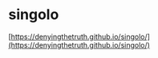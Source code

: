 # singolo

[https://denyingthetruth.github.io/singolo/](https://denyingthetruth.github.io/singolo/)
